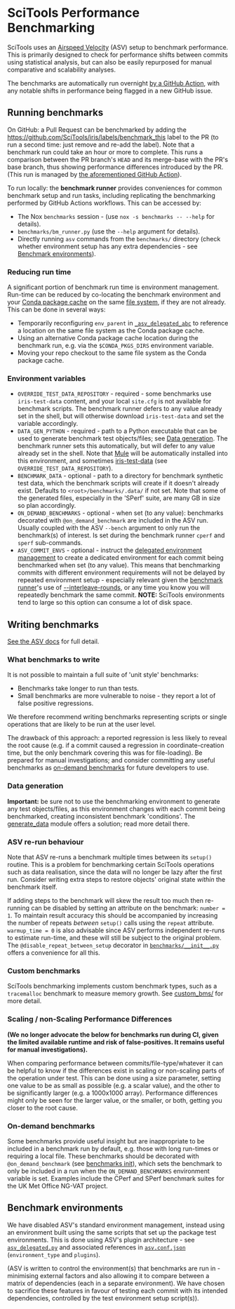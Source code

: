 # SciTools Performance Benchmarking

SciTools uses an [Airspeed Velocity](https://github.com/airspeed-velocity/asv)
(ASV) setup to benchmark performance. This is primarily designed to check for
performance shifts between commits using statistical analysis, but can also
be easily repurposed for manual comparative and scalability analyses.

The benchmarks are automatically run overnight
[by a GitHub Action](../.github/workflows/benchmark.yml), with any notable
shifts in performance being flagged in a new GitHub issue.

## Running benchmarks

On GitHub: a Pull Request can be benchmarked by adding the 
https://github.com/SciTools/iris/labels/benchmark_this 
label to the PR (to run a second time: just remove and re-add the label).
Note that a benchmark run could take an hour or more to complete.
This runs a comparison between the PR branch's ``HEAD`` and its merge-base with
the PR's base branch, thus showing performance differences introduced
by the PR. (This run is managed by 
[the aforementioned GitHub Action](../.github/workflows/benchmark.yml)).

To run locally: the **benchmark runner** provides conveniences for
common benchmark setup and run tasks, including replicating the benchmarking
performed by GitHub Actions workflows. This can be accessed by:

- The Nox `benchmarks` session - (use
  `nox -s benchmarks -- --help` for details).
- `benchmarks/bm_runner.py` (use the `--help` argument for details).
- Directly running `asv` commands from the `benchmarks/` directory (check
  whether environment setup has any extra dependencies - see 
  [Benchmark environments](#benchmark-environments)).

### Reducing run time

A significant portion of benchmark run time is environment management. Run-time
can be reduced by co-locating the benchmark environment and your 
[Conda package cache](https://docs.conda.io/projects/conda/en/latest/user-guide/configuration/custom-env-and-pkg-locations.html) 
on the same [file system](https://en.wikipedia.org/wiki/File_system), if they 
are not already. This can be done in several ways:

- Temporarily reconfiguring `env_parent` in
  [`_asv_delegated_abc`](_asv_delegated_abc.py) to reference a location on the same 
  file system as the Conda package cache.
- Using an alternative Conda package cache location during the benchmark run,
  e.g. via the `$CONDA_PKGS_DIRS` environment variable.
- Moving your repo checkout to the same file system as the Conda package cache.

### Environment variables

* `OVERRIDE_TEST_DATA_REPOSITORY` - required - some benchmarks use
`iris-test-data` content, and your local `site.cfg` is not available for
benchmark scripts. The benchmark runner defers to any value already set in
the shell, but will otherwise download `iris-test-data` and set the variable
accordingly.
* `DATA_GEN_PYTHON` - required - path to a Python executable that can be
used to generate benchmark test objects/files; see
[Data generation](#data-generation). The benchmark runner sets this 
automatically, but will defer to any value already set in the shell. Note that
[Mule](https://github.com/metomi/mule) will be  automatically installed into 
this environment, and sometimes 
[iris-test-data](https://github.com/SciTools/iris-test-data) (see 
`OVERRIDE_TEST_DATA_REPOSITORY`).
* `BENCHMARK_DATA` - optional - path to a directory for benchmark synthetic
test data, which the benchmark scripts will create if it doesn't already
exist. Defaults to `<root>/benchmarks/.data/` if not set. Note that some of
the generated files, especially in the 'SPerf' suite, are many GB in size so
plan accordingly.
* `ON_DEMAND_BENCHMARKS` - optional - when set (to any value): benchmarks
decorated with `@on_demand_benchmark` are included in the ASV run. Usually
coupled with the ASV `--bench` argument to only run the benchmark(s) of
interest. Is set during the benchmark runner `cperf` and `sperf` sub-commands.
* `ASV_COMMIT_ENVS` - optional - instruct the 
[delegated environment management](#benchmark-environments) to create a
dedicated environment for each commit being benchmarked when set (to any 
value). This means that benchmarking commits with different environment 
requirements will not be delayed by repeated environment setup - especially 
relevant given the [benchmark runner](bm_runner.py)'s use of
[--interleave-rounds](https://asv.readthedocs.io/en/stable/commands.html?highlight=interleave-rounds#asv-run),
or any time you know you will repeatedly benchmark the same commit. **NOTE:**
SciTools environments tend to large so this option can consume a lot of disk 
space.

## Writing benchmarks

[See the ASV docs](https://asv.readthedocs.io/) for full detail.

### What benchmarks to write

It is not possible to maintain a full suite of 'unit style' benchmarks:

* Benchmarks take longer to run than tests.
* Small benchmarks are more vulnerable to noise - they report a lot of false
positive regressions.

We therefore recommend writing benchmarks representing scripts or single
operations that are likely to be run at the user level.

The drawback of this approach: a reported regression is less likely to reveal
the root cause (e.g. if a commit caused a regression in coordinate-creation 
time, but the only benchmark covering this was for file-loading). Be prepared
for manual investigations; and consider committing any useful benchmarks as 
[on-demand benchmarks](#on-demand-benchmarks) for future developers to use.

### Data generation

**Important:** be sure not to use the benchmarking environment to generate any
test objects/files, as this environment changes with each commit being
benchmarked, creating inconsistent benchmark 'conditions'. The
[generate_data](./benchmarks/generate_data/__init__.py) module offers a
solution; read more detail there.

### ASV re-run behaviour

Note that ASV re-runs a benchmark multiple times between its `setup()` routine.
This is a problem for benchmarking certain SciTools operations such as data
realisation, since the data will no longer be lazy after the first run.
Consider writing extra steps to restore objects' original state _within_ the
benchmark itself.

If adding steps to the benchmark will skew the result too much then re-running
can be disabled by setting an attribute on the benchmark: `number = 1`. To
maintain result accuracy this should be accompanied by increasing the number of
repeats _between_ `setup()` calls using the `repeat` attribute.
`warmup_time = 0` is also advisable since ASV performs independent re-runs to
estimate run-time, and these will still be subject to the original problem.
The `@disable_repeat_between_setup` decorator in 
[`benchmarks/__init__.py`](benchmarks/__init__.py) offers a convenience for 
all this.

### Custom benchmarks

SciTools benchmarking implements custom benchmark types, such as a `tracemalloc`
benchmark to measure memory growth. See [custom_bms/](./custom_bms) for more
detail.

### Scaling / non-Scaling Performance Differences

**(We no longer advocate the below for benchmarks run during CI, given the
limited available runtime and risk of false-positives. It remains useful for
manual investigations).**

When comparing performance between commits/file-type/whatever it can be helpful
to know if the differences exist in scaling or non-scaling parts of the 
operation under test. This can be done using a size parameter, setting
one value to be as small as possible (e.g. a scalar value), and the other to
be significantly larger (e.g. a 1000x1000 array). Performance differences
might only be seen for the larger value, or the smaller, or both, getting you
closer to the root cause.

### On-demand benchmarks

Some benchmarks provide useful insight but are inappropriate to be included in
a benchmark run by default, e.g. those with long run-times or requiring a local
file. These benchmarks should be decorated with `@on_demand_benchmark`
(see [benchmarks init](./benchmarks/__init__.py)), which
sets the benchmark to only be included in a run when the `ON_DEMAND_BENCHMARKS`
environment variable is set. Examples include the CPerf and SPerf benchmark
suites for the UK Met Office NG-VAT project.

## Benchmark environments

We have disabled ASV's standard environment management, instead using an
environment built using the same scripts that set up the package test 
environments. 
This is done using ASV's plugin architecture - see
[`asv_delegated.py`](asv_delegated.py) and associated 
references in [`asv.conf.json`](asv.conf.json) (`environment_type` and 
`plugins`).

(ASV is written to control the environment(s) that benchmarks are run in -
minimising external factors and also allowing it to compare between a matrix
of dependencies (each in a separate environment). We have chosen to sacrifice
these features in favour of testing each commit with its intended dependencies,
controlled by the test environment setup script(s)).
